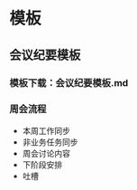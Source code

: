 # 模板

## 会议纪要模板

### 模板下载：<code-link href="/templates/meeting.md">会议纪要模板.md</code-link>

### 周会流程

- 本周工作同步
- 非业务任务同步
- 周会讨论内容
- 下阶段安排
- 吐槽